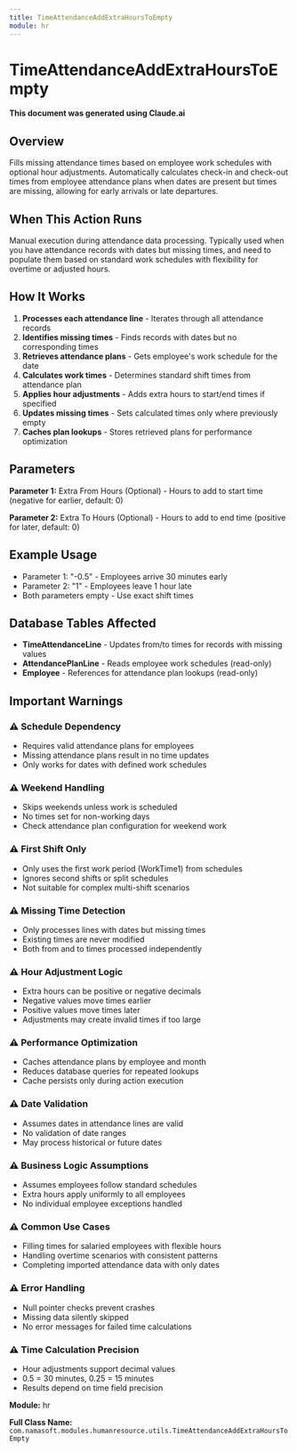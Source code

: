```yaml
---
title: TimeAttendanceAddExtraHoursToEmpty
module: hr
---
```



<div class='entity-flows'>

# TimeAttendanceAddExtraHoursToEmpty

**This document was generated using Claude.ai**

## Overview

Fills missing attendance times based on employee work schedules with optional hour adjustments. Automatically calculates check-in and check-out times from employee attendance plans when dates are present but times are missing, allowing for early arrivals or late departures.

## When This Action Runs

Manual execution during attendance data processing. Typically used when you have attendance records with dates but missing times, and need to populate them based on standard work schedules with flexibility for overtime or adjusted hours.

## How It Works

1. **Processes each attendance line** - Iterates through all attendance records
2. **Identifies missing times** - Finds records with dates but no corresponding times
3. **Retrieves attendance plans** - Gets employee's work schedule for the date
4. **Calculates work times** - Determines standard shift times from attendance plan
5. **Applies hour adjustments** - Adds extra hours to start/end times if specified
6. **Updates missing times** - Sets calculated times only where previously empty
7. **Caches plan lookups** - Stores retrieved plans for performance optimization

## Parameters

**Parameter 1:** Extra From Hours (Optional) - Hours to add to start time (negative for earlier, default: 0)

**Parameter 2:** Extra To Hours (Optional) - Hours to add to end time (positive for later, default: 0)

## Example Usage

- Parameter 1: "-0.5" - Employees arrive 30 minutes early
- Parameter 2: "1" - Employees leave 1 hour late
- Both parameters empty - Use exact shift times

## Database Tables Affected

- **TimeAttendanceLine** - Updates from/to times for records with missing values
- **AttendancePlanLine** - Reads employee work schedules (read-only)
- **Employee** - References for attendance plan lookups (read-only)

## Important Warnings

### ⚠️ Schedule Dependency
- Requires valid attendance plans for employees
- Missing attendance plans result in no time updates
- Only works for dates with defined work schedules

### ⚠️ Weekend Handling
- Skips weekends unless work is scheduled
- No times set for non-working days
- Check attendance plan configuration for weekend work

### ⚠️ First Shift Only
- Only uses the first work period (WorkTime1) from schedules
- Ignores second shifts or split schedules
- Not suitable for complex multi-shift scenarios

### ⚠️ Missing Time Detection
- Only processes lines with dates but missing times
- Existing times are never modified
- Both from and to times processed independently

### ⚠️ Hour Adjustment Logic
- Extra hours can be positive or negative decimals
- Negative values move times earlier
- Positive values move times later
- Adjustments may create invalid times if too large

### ⚠️ Performance Optimization
- Caches attendance plans by employee and month
- Reduces database queries for repeated lookups
- Cache persists only during action execution

### ⚠️ Date Validation
- Assumes dates in attendance lines are valid
- No validation of date ranges
- May process historical or future dates

### ⚠️ Business Logic Assumptions
- Assumes employees follow standard schedules
- Extra hours apply uniformly to all employees
- No individual employee exceptions handled

### ⚠️ Common Use Cases
- Filling times for salaried employees with flexible hours
- Handling overtime scenarios with consistent patterns
- Completing imported attendance data with only dates

### ⚠️ Error Handling
- Null pointer checks prevent crashes
- Missing data silently skipped
- No error messages for failed time calculations

### ⚠️ Time Calculation Precision
- Hour adjustments support decimal values
- 0.5 = 30 minutes, 0.25 = 15 minutes
- Results depend on time field precision

**Module:** hr

**Full Class Name:** `com.namasoft.modules.humanresource.utils.TimeAttendanceAddExtraHoursToEmpty`


</div>